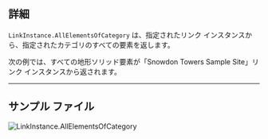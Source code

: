 ## 詳細
`LinkInstance.AllElementsOfCategory` は、指定されたリンク インスタンスから、指定されたカテゴリのすべての要素を返します。

次の例では、すべての地形ソリッド要素が「Snowdon Towers Sample Site」リンク インスタンスから返されます。
___
## サンプル ファイル

![LinkInstance.AllElementsOfCategory](./Revit.Elements.LinkInstance.AllElementsOfCategory_img.jpg)
